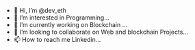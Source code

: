 - 👋 Hi, I’m @dev_eth
- 👀 I’m interested in Programming...
- 🌱 I’m currently working on Blockchain ...
- 💞️ I’m looking to collaborate on Web and blockchain Projects...
- 📫 How to reach me Linkedin...

<!---
Rocky is a ✨ special ✨ repository because its `README.md` (this file) appears on your GitHub profile.
You can click the Preview link to take a look at your changes.
--->
